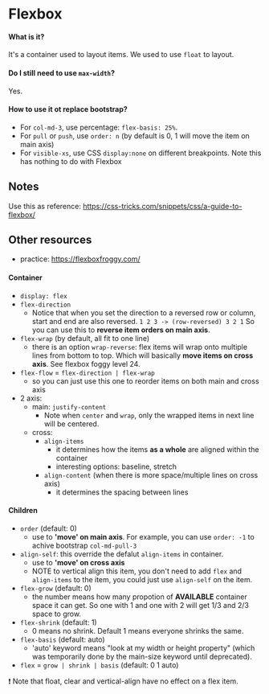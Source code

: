 # Flexbox

#### What is it?
It's a container used to layout items. We used to use `float` to layout.

#### Do I still need to use `max-width`?
Yes.

#### How to use it ot replace bootstrap?
- For `col-md-3`, use percentage: `flex-basis: 25%`.
- For `pull` or `push`, use `order: n` (by default is 0, 1 will move the item on main axis)
- For `visible-xs`, use CSS `display:none` on different breakpoints. Note this has nothing to do with Flexbox

## Notes
Use this as reference: https://css-tricks.com/snippets/css/a-guide-to-flexbox/

## Other resources
- practice: https://flexboxfroggy.com/

#### Container
- `display: flex`
- `flex-direction`
  - Notice that when you set the direction to a reversed row or column, start and end are also reversed. `1 2 3 -> (row-reversed) 3 2 1` So you can use this to **reverse item orders on main axis**.
- `flex-wrap` (by default, all fit to one line)
  - there is an option `wrap-reverse`: flex items will wrap onto multiple lines from bottom to top. Which will basically **move items on cross axis**. See flexbox foggy level 24.
- `flex-flow` = `flex-direction | flex-wrap`
  - so you can just use this one to reorder items on both main and cross axis
- 2 axis:
  - main: `justify-content`
    - Note when `center` and `wrap`, only the wrapped items in next line will be centered.
  - cross:
    - `align-items`
      - it determines how the items **as a whole** are aligned within the container
      - interesting options: baseline, stretch 
    - `align-content` (when there is more space/multiple lines on cross axis)
      - it determines the spacing between lines

#### Children
- `order` (default: 0) 
  - use to **'move' on main axis**. For example, you can use `order: -1` to achive bootstrap `col-md-pull-3`
- `align-self`: this override the defalut `align-items` in container.
  - use to **'move' on cross axis**
  - NOTE to vertical align this item, you don't need to add `flex` and `align-items` to the item, you could just use `align-self` on the item.
- `flex-grow` (default: 0)
  - the number means how many propotion of **AVAILABLE** container space it can get. So one with 1 and one with 2 will get 1/3 and 2/3 space to grow.
- `flex-shrink` (default: 1)
  - 0 means no shrink. Default 1 means everyone shrinks the same.
- `flex-basis` (default: auto)
  - 'auto' keyword means "look at my width or height property" (which was temporarily done by the main-size keyword until deprecated). 
- `flex` = `grow | shrink | basis` (default: 0 1 auto)

:exclamation: Note that float, clear and vertical-align have no effect on a flex item.
